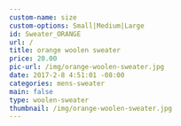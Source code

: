 ```yaml
---
custom-name: size
custom-options: Small|Medium|Large
id: Sweater_ORANGE
url: /
title: orange woolen sweater
price: 20.00
pic-url: /img/orange-woolen-sweater.jpg
date: 2017-2-8 4:51:01 -08:00
categories: mens-sweater
main: false
type: woolen-sweater
thumbnail: /img/orange-woolen-sweater.jpg
---
```

